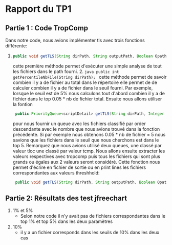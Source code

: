 # Rapport du TP1

## Partie 1 : Code TropComp
 Dans notre code, nous avions implémenter tls avec trois fonctions différente:
 1. ```java
    public void getTLS(String dirPath, String outputPath, Boolean Opath);
    ```
    cette première méthode permet d'exécuter une simple analyse de tout les fichiers
    dans le path fourni.
    2. ```java
        public int getPercentileNbFile(String dirPath);
        ```
       cette méthode permet de savoir combien il y a de fichier au total dans le répertoire
       elle permet de de calculer combien il y a de fichier dans le seuil fourni. Par exemple,
       lorsque le seuil est de 5% nous calculons tout d'abord combien il y a de fichier dans
       le top 0.05 * nb de fichier total. Ensuite nous allons utiliser la fontion
       ```java
        public PriorityQueue<scriptDetail> getTLS(String dirPath, Integer top, String whichParam)
       ```
       pour nous fournir un queue avec les fichiers classifié par order descendante avec le nombre 
       que nous avions trouvé dans la fonction précédente. Si par exemple nous obtenons 0.05 * nb de fichier = 5
       nous savions que les fichiers dans le seuil que nous cherchons est dans le top 5. Remarquez que nous avions 
       utilisé deux queues, une classé par valeur tloc une classé par valeur tcmp. Nous allons ensuite extracter
       les valeurs respectives avec tropcomp puis tous les fichiers qui sont plus grands ou égales aux 2 valeurs seront considéré.
       Cette fonction nous permet d'écrire en fichier de sortie ou en print lines les fichiers correspondantes aux valeurs threshhold:
       ```java
        public void getTLS(String dirPath, String outputPath, Boolean Opath, Integer tlocThreshholdMin, Double tcmpThreshholdMin);
       ```
 ## Partie 2: Résultats des test jfreechart
1. 1% et 5%
   - Selon notre code il n'y avait pas de fichiers correspondantes dans le top 1% et top 5% dans les deux paramètres
2. 10% 
   - il y a un fichier corresponds dans les seuils de 10% dans les deux cas
       